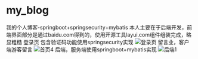# my_blog
我的个人博客-springboot+springsecurity+mybatis
本人主要在于后端开发，前端界面部分是通过baidu.com得到的，使用开源工具layui.com组件组装完成，略显粗糙
登录页
包含验证码功能使用springsecurity实现
![登录页](https://user-images.githubusercontent.com/72128933/130383053-b2ca5554-4180-4fa3-a531-51af6add7dd3.png)
留言业，客户端游客留言
![首页4](https://user-images.githubusercontent.com/72128933/130383093-ca79a299-f276-4893-bcd2-aca556eecb4a.png)
后端，服务端使用springboot+mybatis实现
![后端1](https://user-images.githubusercontent.com/72128933/130383132-35521845-e52a-444c-a13e-167da21e7d61.png)
